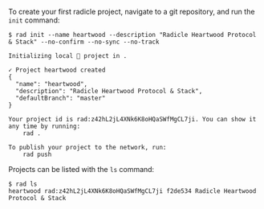 
To create your first radicle project, navigate to a git repository, and run
the `init` command:

```
$ rad init --name heartwood --description "Radicle Heartwood Protocol & Stack" --no-confirm --no-sync --no-track

Initializing local 🌱 project in .

✓ Project heartwood created
{
  "name": "heartwood",
  "description": "Radicle Heartwood Protocol & Stack",
  "defaultBranch": "master"
}

Your project id is rad:z42hL2jL4XNk6K8oHQaSWfMgCL7ji. You can show it any time by running:
    rad .

To publish your project to the network, run:
    rad push

```

Projects can be listed with the `ls` command:

```
$ rad ls
heartwood rad:z42hL2jL4XNk6K8oHQaSWfMgCL7ji f2de534 Radicle Heartwood Protocol & Stack
```
